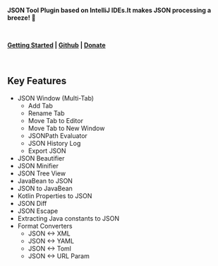 **JSON Tool Plugin based on IntelliJ IDEs.It makes JSON processing a breeze! 🚀**

<br/>

**[Getting Started](https://json.memoryzy.cn/overview) | 
[Github](https://github.com/MemoryZy/Json-Assistant) | 
[Donate](https://json.memoryzy.cn/support)**

<br/>

## Key Features
- JSON Window (Multi-Tab)
   - Add Tab
   - Rename Tab
   - Move Tab to Editor
   - Move Tab to New Window
   - JSONPath Evaluator
   - JSON History Log
   - Export JSON
 - JSON Beautifier
 - JSON Minifier
 - JSON Tree View
 - JavaBean to JSON
 - JSON to JavaBean
 - Kotlin Properties to JSON
 - JSON Diff
 - JSON Escape
 - Extracting Java constants to JSON
 - Format Converters
   - JSON <-> XML
   - JSON <-> YAML
   - JSON <-> Toml
   - JSON <-> URL Param


<br/>